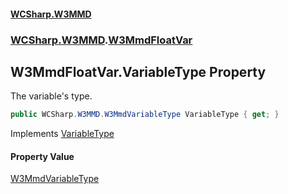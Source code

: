 #### [WCSharp\.W3MMD](README.md 'README')
### [WCSharp\.W3MMD](WCSharp.W3MMD.md 'WCSharp\.W3MMD').[W3MmdFloatVar](WCSharp.W3MMD.W3MmdFloatVar.md 'WCSharp\.W3MMD\.W3MmdFloatVar')

## W3MmdFloatVar\.VariableType Property

The variable's type\.

```csharp
public WCSharp.W3MMD.W3MmdVariableType VariableType { get; }
```

Implements [VariableType](WCSharp.W3MMD.IW3MmdVar.VariableType.md 'WCSharp\.W3MMD\.IW3MmdVar\.VariableType')

#### Property Value
[W3MmdVariableType](WCSharp.W3MMD.W3MmdVariableType.md 'WCSharp\.W3MMD\.W3MmdVariableType')